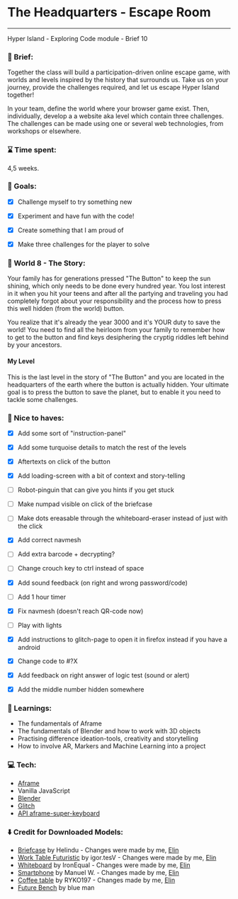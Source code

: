 # The Headquarters - Escape Room
---
Hyper Island - Exploring Code module - Brief 10


### :scroll: Brief:
Together the class will build a participation-driven online escape game, with worlds and levels inspired by the history that surrounds us. Take us on your journey, provide the challenges required, and let us escape Hyper Island together!

In your team, define the world where your browser game exist. Then, individually, develop a a website aka level which contain three challenges. The challenges can be made using one or several web technologies, from workshops or elsewhere.


### :hourglass: Time spent:
4,5 weeks.


### :checkered_flag: Goals:
- [x] Challenge myself to try something new
- [x] Experiment and have fun with the code!
- [x] Create something that I am proud of
- [x] Make three challenges for the player to solve


### :notebook_with_decorative_cover: World 8 - The Story:
Your family has for generations pressed "The Button" to keep the sun shining, which only needs to be done every hundred year. You lost interest in it when you hit your teens and after all the partying and traveling you had completely forgot about your responsibility and the process how to press this well hidden (from the world) button.

You realize that it's already the year 3000 and it's YOUR duty to save the world! You need to find all the heirloom from your family to remember how to get to the button and find keys desiphering the cryptig riddles left behind by your ancestors.

#### My Level
This is the last level in the story of "The Button" and you are located in the headquarters of the earth where the button is actually hidden. Your ultimate goal is to press the button to save the planet, but to enable it you need to tackle some challenges.


### :crossed_fingers: Nice to haves:
- [x] Add some sort of "instruction-panel"
- [x] Add some turquoise details to match the rest of the levels
- [x] Aftertexts on click of the button
- [x] Add loading-screen with a bit of context and story-telling
- [ ] Robot-pinguin that can give you hints if you get stuck
- [ ] Make numpad visible on click of the briefcase
- [ ] Make dots ereasable through the whiteboard-eraser instead of just with the click
- [x] Add correct navmesh
- [ ] Add extra barcode + decrypting?
- [ ] Change crouch key to ctrl instead of space
- [x] Add sound feedback (on right and wrong password/code)
- [ ] Add 1 hour timer
- [x] Fix navmesh (doesn't reach QR-code now)
- [ ] Play with lights
- [x] Add instructions to glitch-page to open it in firefox instead if you have a android
- [x] Change code to #?X
- [x] Add feedback on right answer of logic test (sound or alert)
- [x] Add the middle number hidden somewhere


### :closed_book: Learnings:
* The fundamentals of Aframe
* The fundamentals of Blender and how to work with 3D objects
* Practising difference ideation-tools, creativity and storytelling
* How to involve AR, Markers and Machine Learning into a project


### :computer: Tech:
* [Aframe](https://aframe.io/)
* Vanilla JavaScript
* [Blender](https://www.blender.org/)
* [Glitch](https://glitch.com/dashboard)
* [API aframe-super-keyboard](https://github.com/supermedium/aframe-super-keyboard)


### :arrow_down: Credit for Downloaded Models:
* [Briefcase](https://skfb.ly/6RyHC) by Helindu - Changes were made by me, [Elin](https://github.com/elinordin)
* [Work Table Futuristic](https://skfb.ly/o6rRE) by igor.tesV - Changes were made by me, [Elin](https://github.com/elinordin)
* [Whiteboard](https://skfb.ly/6YntA) by IronEqual - Changes were made by me, [Elin](https://github.com/elinordin)
* [Smartphone](https://skfb.ly/6RLFN) by Manuel W. - Changes made by me, [Elin](https://github.com/elinordin)
* [Coffee table](https://skfb.ly/6WUKN) by RYKO197 - Changes made by me, [Elin](https://github.com/elinordin)
* [Future Bench](https://skfb.ly/6SAP9) by blue man 


